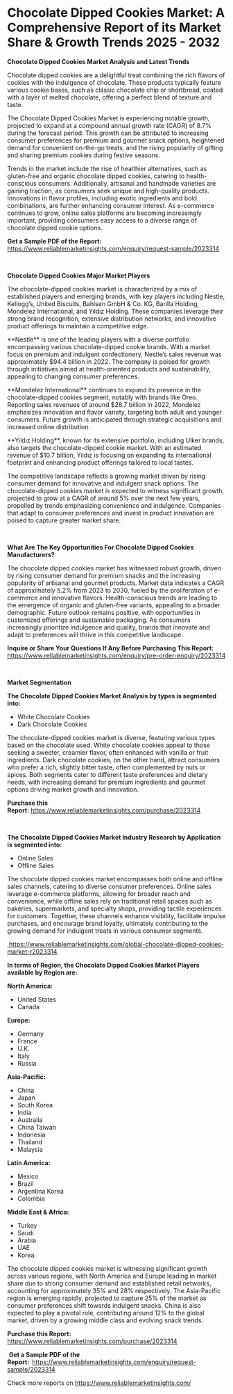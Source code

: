 <p><h1>Chocolate Dipped Cookies Market: A Comprehensive Report of its Market Share & Growth Trends 2025 - 2032</h1></p><p><strong>Chocolate Dipped Cookies Market Analysis and Latest Trends</strong></p>
<p><p>Chocolate dipped cookies are a delightful treat combining the rich flavors of cookies with the indulgence of chocolate. These products typically feature various cookie bases, such as classic chocolate chip or shortbread, coated with a layer of melted chocolate, offering a perfect blend of texture and taste. </p><p>The Chocolate Dipped Cookies Market is experiencing notable growth, projected to expand at a compound annual growth rate (CAGR) of 8.7% during the forecast period. This growth can be attributed to increasing consumer preferences for premium and gourmet snack options, heightened demand for convenient on-the-go treats, and the rising popularity of gifting and sharing premium cookies during festive seasons. </p><p>Trends in the market include the rise of healthier alternatives, such as gluten-free and organic chocolate dipped cookies, catering to health-conscious consumers. Additionally, artisanal and handmade varieties are gaining traction, as consumers seek unique and high-quality products. Innovations in flavor profiles, including exotic ingredients and bold combinations, are further enhancing consumer interest. As e-commerce continues to grow, online sales platforms are becoming increasingly important, providing consumers easy access to a diverse range of chocolate dipped cookie options.</p></p>
<p><strong>Get a Sample PDF of the Report:&nbsp;</strong> <a href="https://www.reliablemarketinsights.com/enquiry/request-sample/2023314?utm_campaign=1558&utm_medium=2&utm_source=Github&utm_content=ia&utm_term=07042025&utm_id=chocolate-dipped-cookies">https://www.reliablemarketinsights.com/enquiry/request-sample/2023314</a></p>
<p>&nbsp;</p>
<p><strong>Chocolate Dipped Cookies Major Market Players</strong></p>
<p><p>The chocolate-dipped cookies market is characterized by a mix of established players and emerging brands, with key players including Nestle, Kellogg’s, United Biscuits, Bahlsen GmbH & Co. KG, Barilla Holding, Mondelez International, and Yıldız Holding. These companies leverage their strong brand recognition, extensive distribution networks, and innovative product offerings to maintain a competitive edge.</p><p>**Nestle** is one of the leading players with a diverse portfolio encompassing various chocolate-dipped cookie brands. With a market focus on premium and indulgent confectionery, Nestle’s sales revenue was approximately $94.4 billion in 2022. The company is poised for growth through initiatives aimed at health-oriented products and sustainability, appealing to changing consumer preferences.</p><p>**Mondelez International** continues to expand its presence in the chocolate-dipped cookies segment, notably with brands like Oreo. Reporting sales revenues of around $28.7 billion in 2022, Mondelez emphasizes innovation and flavor variety, targeting both adult and younger consumers. Future growth is anticipated through strategic acquisitions and increased online distribution.</p><p>**Yıldız Holding**, known for its extensive portfolio, including Ulker brands, also targets the chocolate-dipped cookie market. With an estimated revenue of $10.7 billion, Yıldız is focusing on expanding its international footprint and enhancing product offerings tailored to local tastes.</p><p>The competitive landscape reflects a growing market driven by rising consumer demand for innovative and indulgent snack options. The chocolate-dipped cookies market is expected to witness significant growth, projected to grow at a CAGR of around 5% over the next few years, propelled by trends emphasizing convenience and indulgence. Companies that adapt to consumer preferences and invest in product innovation are poised to capture greater market share.</p></p>
<p>&nbsp;</p>
<p><strong>What Are The Key Opportunities For Chocolate Dipped Cookies Manufacturers?</strong></p>
<p><p>The chocolate dipped cookies market has witnessed robust growth, driven by rising consumer demand for premium snacks and the increasing popularity of artisanal and gourmet products. Market data indicates a CAGR of approximately 5.2% from 2023 to 2030, fueled by the proliferation of e-commerce and innovative flavors. Health-conscious trends are leading to the emergence of organic and gluten-free variants, appealing to a broader demographic. Future outlook remains positive, with opportunities in customized offerings and sustainable packaging. As consumers increasingly prioritize indulgence and quality, brands that innovate and adapt to preferences will thrive in this competitive landscape.</p></p>
<p><strong>Inquire or Share Your Questions If Any Before Purchasing This Report:</strong> <a href="https://www.reliablemarketinsights.com/enquiry/pre-order-enquiry/2023314?utm_campaign=1558&utm_medium=2&utm_source=Github&utm_content=ia&utm_term=07042025&utm_id=chocolate-dipped-cookies">https://www.reliablemarketinsights.com/enquiry/pre-order-enquiry/2023314</a></p>
<p>&nbsp;</p>
<p><strong>Market Segmentation</strong></p>
<p><strong>The Chocolate Dipped Cookies Market Analysis by types is segmented into:</strong></p>
<p><ul><li>White Chocolate Cookies</li><li>Dark Chocolate Cookies</li></ul></p>
<p><p>The chocolate-dipped cookies market is diverse, featuring various types based on the chocolate used. White chocolate cookies appeal to those seeking a sweeter, creamier flavor, often enhanced with vanilla or fruit ingredients. Dark chocolate cookies, on the other hand, attract consumers who prefer a rich, slightly bitter taste, often complemented by nuts or spices. Both segments cater to different taste preferences and dietary needs, with increasing demand for premium ingredients and gourmet options driving market growth and innovation.</p></p>
<p><strong>Purchase this Report:&nbsp;</strong><a href="https://www.reliablemarketinsights.com/purchase/2023314?utm_campaign=1558&utm_medium=2&utm_source=Github&utm_content=ia&utm_term=07042025&utm_id=chocolate-dipped-cookies">https://www.reliablemarketinsights.com/purchase/2023314</a></p>
<p>&nbsp;</p>
<p><strong>The Chocolate Dipped Cookies Market Industry Research by Application is segmented into:</strong></p>
<p><ul><li>Online Sales</li><li>Offline Sales</li></ul></p>
<p><p>The chocolate dipped cookies market encompasses both online and offline sales channels, catering to diverse consumer preferences. Online sales leverage e-commerce platforms, allowing for broader reach and convenience, while offline sales rely on traditional retail spaces such as bakeries, supermarkets, and specialty shops, providing tactile experiences for customers. Together, these channels enhance visibility, facilitate impulse purchases, and encourage brand loyalty, ultimately contributing to the growing demand for indulgent treats in various consumer segments.</p></p>
<p><a href="https://www.reliablemarketinsights.com/global-chocolate-dipped-cookies-market-r2023314?utm_campaign=1558&utm_medium=2&utm_source=Github&utm_content=ia&utm_term=07042025&utm_id=chocolate-dipped-cookies">&nbsp;https://www.reliablemarketinsights.com/global-chocolate-dipped-cookies-market-r2023314</a></p>
<p><strong>In terms of Region, the Chocolate Dipped Cookies Market Players available by Region are:</strong></p>
<p>
    <p> <strong> North America: </strong>
        <ul>
            <li>United States</li>
            <li>Canada</li>
        </ul>
        </p> 
    <p> <strong> Europe: </strong>
        <ul>
            <li>Germany</li>
            <li>France</li>
            <li>U.K.</li>
            <li>Italy</li>
            <li>Russia</li>
        </ul>
        </p> 
    <p> <strong> Asia-Pacific: </strong>
        <ul>
            <li>China</li>
            <li>Japan</li>
            <li>South Korea</li>
            <li>India</li>
            <li>Australia</li>
            <li>China Taiwan</li>
            <li>Indonesia</li>
            <li>Thailand</li>
            <li>Malaysia</li>
        </ul>
        </p> 
    <p> <strong> Latin America: </strong>
        <ul>
            <li>Mexico</li>
            <li>Brazil</li>
            <li>Argentina Korea</li>
            <li>Colombia</li>
        </ul>
        </p> 
    <p> <strong> Middle East & Africa: </strong>
        <ul>
            <li>Turkey</li>
            <li>Saudi</li>
            <li>Arabia</li>
            <li>UAE</li>
            <li>Korea</li>
        </ul>
    </p>
    </p>
<p><p>The chocolate dipped cookies market is witnessing significant growth across various regions, with North America and Europe leading in market share due to strong consumer demand and established retail networks, accounting for approximately 35% and 28% respectively. The Asia-Pacific region is emerging rapidly, projected to capture 25% of the market as consumer preferences shift towards indulgent snacks. China is also expected to play a pivotal role, contributing around 12% to the global market, driven by a growing middle class and evolving snack trends.</p></p>
<p><strong>Purchase this Report: </strong><a href="https://www.reliablemarketinsights.com/purchase/2023314?utm_campaign=1558&utm_medium=2&utm_source=Github&utm_content=ia&utm_term=07042025&utm_id=chocolate-dipped-cookies">https://www.reliablemarketinsights.com/purchase/2023314</a></p>
<p>&nbsp;<strong>Get a Sample PDF of the Report:&nbsp;&nbsp;</strong><a href="https://www.reliablemarketinsights.com/enquiry/request-sample/2023314?utm_campaign=1558&utm_medium=2&utm_source=Github&utm_content=ia&utm_term=07042025&utm_id=chocolate-dipped-cookies">https://www.reliablemarketinsights.com/enquiry/request-sample/2023314</a></p>
<p><strong></strong></p>
<p>Check more reports on <a href="https://www.reliablemarketinsights.com/?utm_campaign=1558&utm_medium=2&utm_source=Github&utm_content=ia&utm_term=07042025&utm_id=chocolate-dipped-cookies">https://www.reliablemarketinsights.com/</a></p>